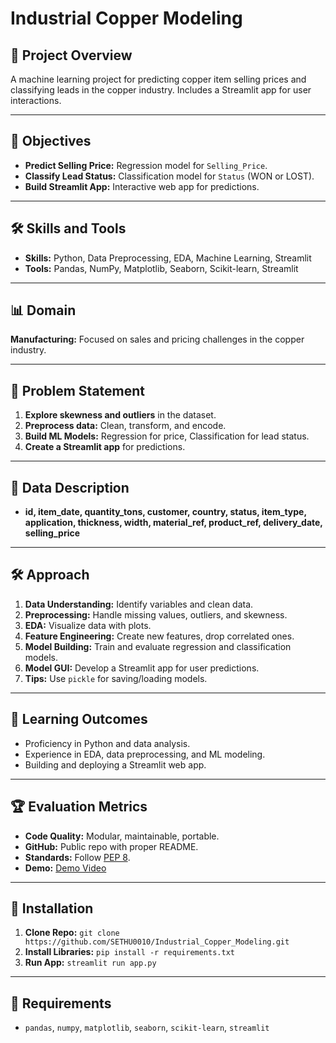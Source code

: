 # Industrial Copper Modeling

## 📜 Project Overview

A machine learning project for predicting copper item selling prices and classifying leads in the copper industry. Includes a Streamlit app for user interactions.

---

## 🎯 Objectives

- **Predict Selling Price:** Regression model for `Selling_Price`.
- **Classify Lead Status:** Classification model for `Status` (WON or LOST).
- **Build Streamlit App:** Interactive web app for predictions.

---

## 🛠️ Skills and Tools

- **Skills:** Python, Data Preprocessing, EDA, Machine Learning, Streamlit
- **Tools:** Pandas, NumPy, Matplotlib, Seaborn, Scikit-learn, Streamlit

---

## 📊 Domain

**Manufacturing:** Focused on sales and pricing challenges in the copper industry.

---

## 📝 Problem Statement

1. **Explore skewness and outliers** in the dataset.
2. **Preprocess data:** Clean, transform, and encode.
3. **Build ML Models:** Regression for price, Classification for lead status.
4. **Create a Streamlit app** for predictions.

---

## 📂 Data Description

- **id, item_date, quantity_tons, customer, country, status, item_type, application, thickness, width, material_ref, product_ref, delivery_date, selling_price**

---

## 🛠️ Approach

1. **Data Understanding:** Identify variables and clean data.
2. **Preprocessing:** Handle missing values, outliers, and skewness.
3. **EDA:** Visualize data with plots.
4. **Feature Engineering:** Create new features, drop correlated ones.
5. **Model Building:** Train and evaluate regression and classification models.
6. **Model GUI:** Develop a Streamlit app for user predictions.
7. **Tips:** Use `pickle` for saving/loading models.

---

## 🧩 Learning Outcomes

- Proficiency in Python and data analysis.
- Experience in EDA, data preprocessing, and ML modeling.
- Building and deploying a Streamlit web app.

---

## 🏆 Evaluation Metrics

- **Code Quality:** Modular, maintainable, portable.
- **GitHub:** Public repo with proper README.
- **Standards:** Follow [PEP 8](https://www.python.org/dev/peps/pep-0008/).
- **Demo:** [Demo Video](https://www.linkedin.com/in/sethumadhavan-v-b84890257/)

---

## 🚀 Installation

1. **Clone Repo:** `git clone https://github.com/SETHU0010/Industrial_Copper_Modeling.git`
2. **Install Libraries:** `pip install -r requirements.txt`
3. **Run App:** `streamlit run app.py`

---

## 📄 Requirements

- `pandas`, `numpy`, `matplotlib`, `seaborn`, `scikit-learn`, `streamlit`

